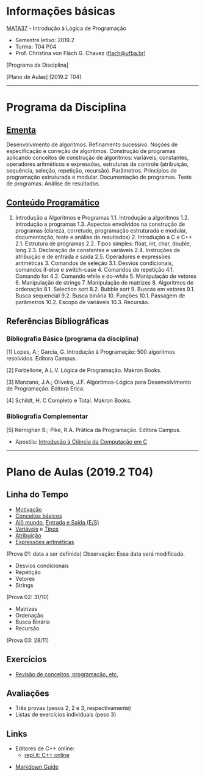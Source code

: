# Informações básicas

[MATA37](https://alunoweb.ufba.br/SiacWWW/ExibirEmentaPublico.do?cdDisciplina=MATA37&nuPerInicial=20071) - Introdução à Lógica de Programação

- Semestre letivo: 2019.2
- Turma: T04 P04
- Prof. Christina von Flach G. Chavez (flach@ufba.br)

[Programa da Disciplina]

[Plano de Aulas] (2019.2 T04)


---


# Programa da Disciplina
## [Ementa](https://alunoweb.ufba.br/SiacWWW/ExibirEmentaPublico.do?cdDisciplina=MATA37&nuPerInicial=20071)

Desenvolvimento de algoritmos. Refinamento sucessivo. Noções de especificação e correção de algoritmos. Construção de programas aplicando conceitos de construção de algoritmos: variáveis, constantes, operadores aritméticos e expressões, estruturas de controle (atribuição, sequência, seleção, repetição, recursão). Parâmetros. Princípios de programação estruturada e modular. Documentação de programas. Teste de programas. Análise de resultados.

## [Conteúdo Programático](https://alunoweb.ufba.br/SiacWWW/ExibirEmentaPublico.do?cdDisciplina=MATA37&nuPerInicial=20071)

1. Introdução a Algoritmos e Programas 1.1. Introdução a algoritmos 1.2. Introdução a programas 1.3. Aspectos envolvidos na construção de programas (clareza, corretude, programação estruturada e modular, documentação, teste e análise de resultados) 2. Introdução a C e C++ 2.1. Estrutura de programas 2.2. Tipos simples: float, int, char, double, long 2.3. Declaração de constantes e variáveis 2.4. Instruções de atribuição e de entrada e saída 2.5. Operadores e expressões aritméticas 3. Comandos de seleção 3.1. Desvios condicionais, comandos if-else e switch-case 4. Comandos de repetição 4.1. Comando for 4.2. Comando while e do-while 5. Manipulação de vetores 6. Manipulação de strings 7. Manipulação de matrizes 8. Algoritmos de ordenação 8.1. Selection sort 8.2. Bubble sort 9. Buscas em vetores 9.1. Busca sequencial 9.2. Busca binária 10. Funções 10.1. Passagem de parâmetros 10.2. Escopo de variáveis 10.3. Recursão.

## Referências Bibliográficas

### Bibliografia Básica (programa da disciplina)

[1] Lopes, A.; Garcia, G. Introdução à Programação: 500 algoritmos resolvidos. Editora Campus.

[2] Forbellone, A.L.V. Lógica de Programação. Makron Books. 

[3] Manzano, J.A.; Oliveira, J.F. 
Algoritmos-Lógica para Desenvolvimento de Programação. Editora Erica. 

[4] Schildt, H. C Completo e Total. Makron Books. 

### Bibliografia Complementar

[5] Kernighan B.; Pike, R.A. Prática da Programação. Editora Campus.

+ Apostila: [Introdução à Ciência da Computação em C](https://www.ime.usp.br/~hitoshi/introducao/)

---

# Plano de Aulas (2019.2 T04)

## Linha do Tempo
+ [Motivação](tutorial/turtleacademy.md)
+ [Conceitos básicos](tutorial/algoritmo.md)
+ [Alô mundo](https://rodrigorgs.github.io/aulas/mata37/intro-cpp#1), [Entrada e Saída (E/S)](tutorial/entradasaida.md)
+ [Variáveis](tutorial/variaveis.md) e [Tipos](tutorial/tipos.md)
+ [Atribuição](tutorial/atribuicao.md)
+ [Expressões aritméticas](https://rodrigorgs.github.io/aulas/mata37/aritmetica#1)

(Prova 01: data a ser definida)  Observação: Essa data será modificada.

+ Desvios condicionais
+ Repetição
+ Vetores
+ Strings

(Prova 02: 31/10)

+ Matrizes
+ Ordenação
+ Busca Binária
+ Recursão

(Prova 03: 28/11)

## Exercícios

+ [Revisão de conceitos, programação, etc.](exercicios.md)

## Avaliações

+ Três provas (pesos 2, 2 e 3, respectivamente)
+ Listas de exercícios individuais (peso 3)

## Links

+ Editores de C++ online:
   - [repl.it: C++ online](https://repl.it/languages/cpp)

- [Markdown Guide](https://www.markdownguide.org/basic-syntax/)



